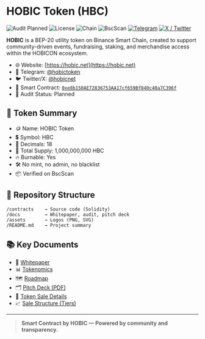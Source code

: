 # HOBIC Token (HBC)

![Audit Planned](https://img.shields.io/badge/Audit-Planned-blue)
![License](https://img.shields.io/badge/License-AGPL--3.0-blue)
![Chain](https://img.shields.io/badge/Chain-BNB%20Smart%20Chain-yellow)
![BscScan](https://img.shields.io/badge/Verified%20on-BscScan-brightgreen)
[![Telegram](https://img.shields.io/badge/Join-Telegram-blue?logo=telegram)](https://t.me/hobictoken)
[![X / Twitter](https://img.shields.io/badge/Follow-X-black?logo=twitter)](https://x.com/hobicnet)

**HOBIC** is a BEP-20 utility token on Binance Smart Chain, created to support community-driven events, fundraising, staking, and merchandise access within the HOBICON ecosystem.

- 🌐 Website: [https://hobic.net](https://hobic.net)
- 📢 Telegram: [@hobictoken](https://t.me/hobictoken)
- 🐦 Twitter/X: [@hobicnet](https://x.com/hobicnet)
- 🔗 Smart Contract: [`0xe8b150AE72836753AA17cf659Bf840c40a7C396f`](https://bscscan.com/address/0xe8b150AE72836753AA17cf659Bf840c40a7C396f)
- 🔐 Audit Status: Planned

## 🔧 Token Summary

- 🪙 Name: HOBIC Token  
- 💲 Symbol: HBC  
- 🔢 Decimals: 18  
- 🔁 Total Supply: 1,000,000,000 HBC  
- 🔥 Burnable: Yes  
- 🛠️ No mint, no admin, no blacklist  
- 📦 Verified on BscScan  

## 📁 Repository Structure

```
/contracts    → Source code (Solidity)
/docs         → Whitepaper, audit, pitch deck
/assets       → Logos (PNG, SVG)
/README.md    → Project summary
```

## 📚 Key Documents

- 📄 [Whitepaper](./docs/whitepaper.md)
- 📊 [Tokenomics](./docs/tokenomics.md)
- 🗺️ [Roadmap](./docs/roadmap.md)
- 🗂️ [Pitch Deck (PDF)](./docs/pitchdeck-hobic.pdf)
- 📘 [Token Sale Details](./docs/token-sale.md)
- 📈 [Sale Structure (Tiers)](./docs/sale-structure.md)

---

> **Smart Contract by HOBIC — Powered by community and transparency.**
